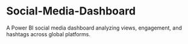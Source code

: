 # Social-Media-Dashboard
 A Power BI social media dashboard analyzing views, engagement, and hashtags across global platforms.
